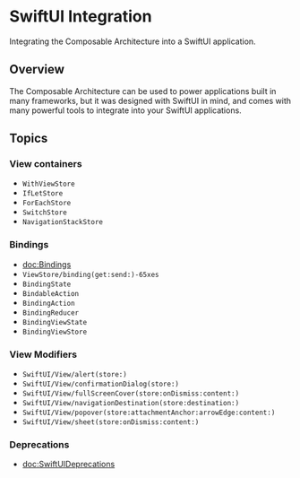 # SwiftUI Integration

Integrating the Composable Architecture into a SwiftUI application.

## Overview

The Composable Architecture can be used to power applications built in many frameworks, but it was
designed with SwiftUI in mind, and comes with many powerful tools to integrate into your SwiftUI applications.

## Topics

### View containers

- ``WithViewStore``
- ``IfLetStore``
- ``ForEachStore``
- ``SwitchStore``
- ``NavigationStackStore``

### Bindings

- <doc:Bindings>
- ``ViewStore/binding(get:send:)-65xes``
- ``BindingState``
- ``BindableAction``
- ``BindingAction``
- ``BindingReducer``
- ``BindingViewState``
- ``BindingViewStore``

### View Modifiers

- ``SwiftUI/View/alert(store:)``
- ``SwiftUI/View/confirmationDialog(store:)``
- ``SwiftUI/View/fullScreenCover(store:onDismiss:content:)``
- ``SwiftUI/View/navigationDestination(store:destination:)``
- ``SwiftUI/View/popover(store:attachmentAnchor:arrowEdge:content:)``
- ``SwiftUI/View/sheet(store:onDismiss:content:)``

### Deprecations

- <doc:SwiftUIDeprecations>
